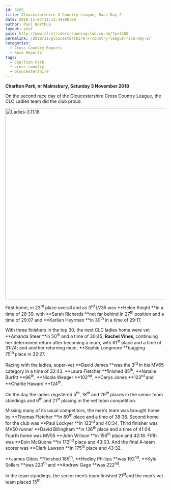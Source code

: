 ```yaml
---
id: 3265
title: Gloucestershire X Country League, Race Day 2
date: 2018-11-07T11:13:44+00:00
author: Paul Northup
layout: post
guid: http://www.clcstriders-runningclub.co.uk/?p=3265
permalink: /2018/11/gloucestershire-x-country-league-race-day-2/
categories:
  - Cross Country Reports
  - Race Reports
tags:
  - Charlton Park
  - cross country
  - Gloucestershire
---
```

**Charlton Park, nr Malmsbury, Saturday 3 November 2018**

On the second race day of the Gloucestershire Cross Country League, the CLC Ladies team did the club proud.

[<img class="alignnone wp-image-3267" src="http://www.clcstriders-runningclub.co.uk/wplive/wp-content/uploads/2018/11/Ladies-3.11.18.jpg" alt="Ladies-3.11.18" width="800" height="600" srcset="http://www.clcstriders-runningclub.co.uk/wplive/wp-content/uploads/2018/11/Ladies-3.11.18.jpg 960w, http://www.clcstriders-runningclub.co.uk/wplive/wp-content/uploads/2018/11/Ladies-3.11.18-300x225.jpg 300w, http://www.clcstriders-runningclub.co.uk/wplive/wp-content/uploads/2018/11/Ladies-3.11.18-768x576.jpg 768w" sizes="(max-width: 800px) 100vw, 800px" />](http://www.clcstriders-runningclub.co.uk/wplive/wp-content/uploads/2018/11/Ladies-3.11.18.jpg)

First home, in 23<sup>rd </sup>place overall and as 3<sup>rd </sup>LV35 was **Helen Knight **in a time of 28:39, with **Sarah Richards **not far behind in 27<sup>th </sup>position and a time of 29:07 and **Karlien Heyrman **in 30<sup>th </sup>in a time of 29:17.

With three finishers in the top 30, the next CLC ladies home were vet **Amanda Steer **in 50<sup>th </sup>and a time of 30:45; **Rachel Vines**, continuing her determined return after becoming a mum, with 61<sup>st </sup>place and a time of 31:24; and another returning mum, **Sophie Longmore **bagging 75<sup>th </sup>place in 32:27.

Racing with the ladies, super-vet **David James **was the 3<sup>rd </sup>in his MV65 category in a time of 32:43. **Laura Fletcher **finished 85<sup>th</sup>, **Natalie Burfitt **86<sup>th</sup>, **Nicola Weager **102<sup>nd</sup>, **Cerys Jones **123<sup>rd </sup>and **Charlie Haward **124<sup>th</sup>.

On the day the ladies registered 5<sup>th</sup>, 18<sup>th </sup>and 29<sup>th </sup>places in the senior team standings and 6<sup>th </sup>and 21<sup>st </sup>placing in the vet team competition.

Missing many of its usual competitors, the men’s team was brought home by **Thomas Fletcher **in 80<sup>th </sup>place and a time of 38:38. Second home for the club was **Paul Lockyer **in 123<sup>rd </sup>and 40:34. Third finisher was MV50 runner **David Billingham **in 136<sup>th </sup>place and a time of 41:04. Fourth home was MV55 **John Willson **in 156<sup>th </sup>place and 42:18. Fifth was **Eoin McQuone **in 172<sup>nd </sup>place and 43:03. And the final A-team scorer was **Clark Lawson **in 175<sup>th </sup>place and 43:32.

**James Gibbs **finished 185<sup>th</sup>, **Hedley Phillips **was 192<sup>nd</sup>, **Kyle Sollars **was 220<sup>th </sup>and **Andrew Gage **was 222<sup>nd</sup>.

In the team standings, the senior men’s team finished 21<sup>st</sup>and the men’s vet team placed 15<sup>th</sup>.